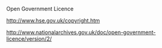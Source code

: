 Open Government Licence

http://www.hse.gov.uk/copyright.htm

http://www.nationalarchives.gov.uk/doc/open-government-licence/version/2/
